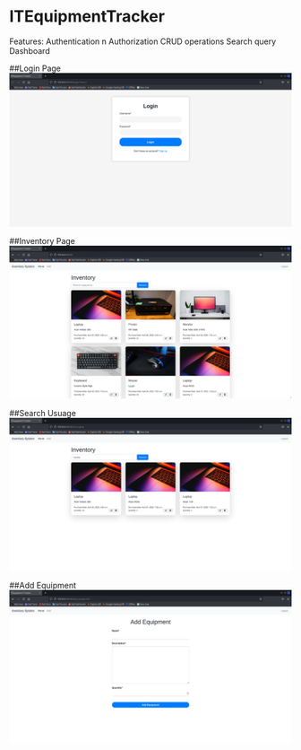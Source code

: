 # ITEquipmentTracker
Features: Authentication n Authorization
CRUD operations
Search query
Dashboard

##Login Page
![loginPage](pictures/loginPage.png)

##Inventory Page
![inventoryPage](pictures/inventory.png)

##Search Usuage
![Search Bar](pictures/searchBar.png)

##Add Equipment
![Adding Equipment Page](pictures/addEquipment.png)
